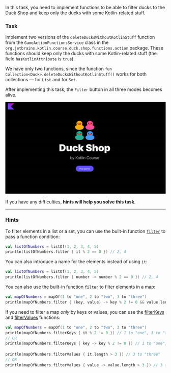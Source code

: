 In this task, you need to implement functions to be able to
filter ducks to the Duck Shop and keep only the ducks with some Kotlin-related stuff.

### Task

Implement two versions of the `deleteDucksWithoutKotlinStuff` function from the `GameActionFunctionsService` class in
the `org.jetbrains.kotlin.course.duck.shop.functions.action` package.
These functions should keep only the ducks with some Kotlin-related stuff (the field `hasKotlinAttribute` is `true`).

We have only two functions, since the function `fun Collection<Duck>.deleteDucksWithoutKotlinStuff()` works for both collections — for `List` and for `Set`.

After implementing this task, the `Filter` button in all three modes becomes alive.

<div class="hint" title="Push me to view the expected state of the application after completing this task">

![Current state](../../utils/src/main/resources/images/duck/shop/states/state_6.gif)

</div>

If you have any difficulties, **hints will help you solve this task**.

----

### Hints

<div class="hint" title="Push me to learn how to filter items in a list or a set">

To filter elements in a list or a set, you can use the built-in function [`filter`](https://kotlinlang.org/api/latest/jvm/stdlib/kotlin.collections/filter.html) 
to pass a function condition:
```kotlin
val listOfNumbers = listOf(1, 2, 3, 4, 5)
println(listOfNumbers.filter { it % 2 == 0 }) // 2, 4
```

You can also introduce a name for the elements instead of using `it`:
```kotlin
val listOfNumbers = listOf(1, 2, 3, 4, 5)
println(listOfNumbers.filter { number -> number % 2 == 0 }) // 2, 4
```
</div>

<div class="hint" title="Push me to learn how to filter items in a map">

You can also use the built-in function [`filter`](https://kotlinlang.org/api/latest/jvm/stdlib/kotlin.collections/filter.html) to filter elements in a map:
```kotlin
val mapOfNumbers = mapOf(1 to "one", 2 to "two", 3 to "three")
println(mapOfNumbers.filter { (key, value) -> key % 2 != 0 && value.length > 3 }) // 3 to "three"
```

If you need to filter a map _only_ by keys or values, you can use the [filterKeys](https://kotlinlang.org/api/latest/jvm/stdlib/kotlin.collections/filter-keys.html#filterkeys) 
and [filterValues](https://kotlinlang.org/api/latest/jvm/stdlib/kotlin.collections/filter-values.html#filtervalues) functions:

```kotlin
val mapOfNumbers = mapOf(1 to "one", 2 to "two", 3 to "three")
println(mapOfNumbers.filterKeys { it % 2 != 0 }) // 1 to "one", 3 to "three"
// OR
println(mapOfNumbers.filterKeys { key -> key % 2 != 0 }) // 1 to "one", 3 to "three"

println(mapOfNumbers.filterValues { it.length > 3 }) // 3 to "three"
// OR
println(mapOfNumbers.filterValues { value -> value.length > 3 }) // 3 to "three"
```
</div>

